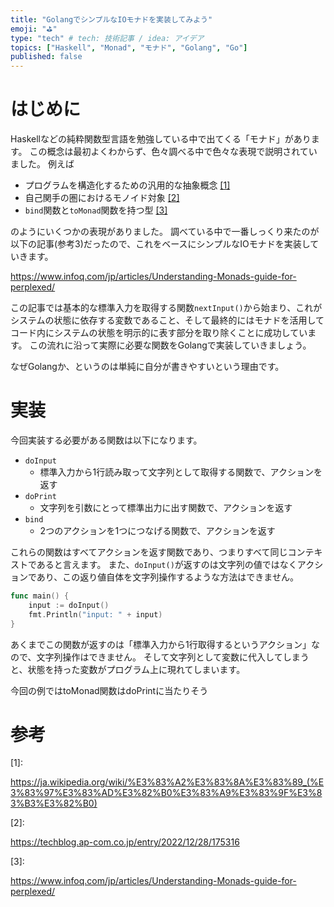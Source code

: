 ```yaml
---
title: "GolangでシンプルなIOモナドを実装してみよう"
emoji: "⛳"
type: "tech" # tech: 技術記事 / idea: アイデア
topics: ["Haskell", "Monad", "モナド", "Golang", "Go"]
published: false
---
```


# はじめに

Haskellなどの純粋関数型言語を勉強している中で出てくる「モナド」があります。
この概念は最初よくわからず、色々調べる中で色々な表現で説明されていました。
例えば

- プログラムを構造化するための汎用的な抽象概念 [\[1\]](#参考)
- 自己関手の圏におけるモノイド対象 [\[2\]](#参考)
- `bind`関数と`toMonad`関数を持つ型 [\[3\]](#参考)

のようにいくつかの表現がありました。
調べている中で一番しっくり来たのが以下の記事(参考3)だったので、これをベースにシンプルなIOモナドを実装していきます。

https://www.infoq.com/jp/articles/Understanding-Monads-guide-for-perplexed/

この記事では基本的な標準入力を取得する関数`nextInput()`から始まり、これがシステムの状態に依存する変数であること、そして最終的にはモナドを活用してコード内にシステムの状態を明示的に表す部分を取り除くことに成功しています。
この流れに沿って実際に必要な関数をGolangで実装していきましょう。

なぜGolangか、というのは単純に自分が書きやすいという理由です。

# 実装

今回実装する必要がある関数は以下になります。

- `doInput`
    - 標準入力から1行読み取って文字列として取得する関数で、アクションを返す
- `doPrint`
    - 文字列を引数にとって標準出力に出す関数で、アクションを返す
- `bind`
    - 2つのアクションを1つにつなげる関数で、アクションを返す

これらの関数はすべてアクションを返す関数であり、つまりすべて同じコンテキストであると言えます。
また、`doInput()`が返すのは文字列の値ではなくアクションであり、この返り値自体を文字列操作するような方法はできません。

```go
func main() {
    input := doInput()
    fmt.Println("input: " + input)
}
```

あくまでこの関数が返すのは「標準入力から1行取得するというアクション」なので、文字列操作はできません。
そして文字列として変数に代入してしまうと、状態を持った変数がプログラム上に現れてしまいます。

今回の例ではtoMonad関数はdoPrintに当たりそう

# 参考
\[1\]:

https://ja.wikipedia.org/wiki/%E3%83%A2%E3%83%8A%E3%83%89_(%E3%83%97%E3%83%AD%E3%82%B0%E3%83%A9%E3%83%9F%E3%83%B3%E3%82%B0)

\[2\]:

https://techblog.ap-com.co.jp/entry/2022/12/28/175316

\[3\]:

https://www.infoq.com/jp/articles/Understanding-Monads-guide-for-perplexed/
